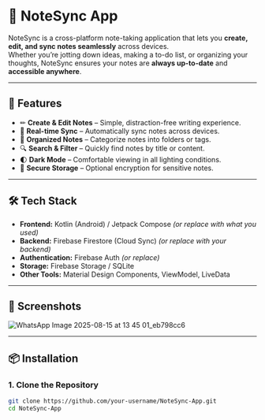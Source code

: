 # 📒 NoteSync App

NoteSync is a cross-platform note-taking application that lets you **create, edit, and sync notes seamlessly** across devices.  
Whether you’re jotting down ideas, making a to-do list, or organizing your thoughts, NoteSync ensures your notes are **always up-to-date** and **accessible anywhere**.

---

## 🚀 Features
- ✏ **Create & Edit Notes** – Simple, distraction-free writing experience.
- 🔄 **Real-time Sync** – Automatically sync notes across devices.
- 📂 **Organized Notes** – Categorize notes into folders or tags.
- 🔍 **Search & Filter** – Quickly find notes by title or content.
- 🌓 **Dark Mode** – Comfortable viewing in all lighting conditions.
- 🔐 **Secure Storage** – Optional encryption for sensitive notes.

---

## 🛠 Tech Stack
- **Frontend:** Kotlin (Android) / Jetpack Compose *(or replace with what you used)*
- **Backend:** Firebase Firestore (Cloud Sync) *(or replace with your backend)*
- **Authentication:** Firebase Auth *(or replace)*
- **Storage:** Firebase Storage / SQLite
- **Other Tools:** Material Design Components, ViewModel, LiveData

---

## 📸 Screenshots
![WhatsApp Image 2025-08-15 at 13 45 01_eb798cc6](https://github.com/user-attachments/assets/fa4898c7-375d-4f00-bc7e-b4a08d26c444)

---

## 📦 Installation

### 1. Clone the Repository
```bash
git clone https://github.com/your-username/NoteSync-App.git
cd NoteSync-App
